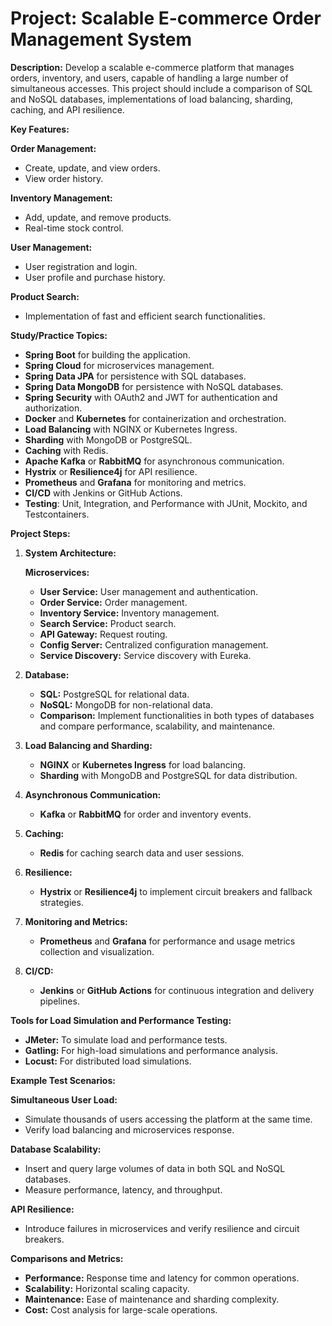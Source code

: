# Project: Scalable E-commerce Order Management System

**Description:** Develop a scalable e-commerce platform that manages orders, inventory, and users, capable of handling a large number of simultaneous accesses. This project should include a comparison of SQL and NoSQL databases, implementations of load balancing, sharding, caching, and API resilience.

**Key Features:**

**Order Management:**

- Create, update, and view orders.
- View order history.

**Inventory Management:**

- Add, update, and remove products.
- Real-time stock control.

**User Management:**

- User registration and login.
- User profile and purchase history.

**Product Search:**

- Implementation of fast and efficient search functionalities.

**Study/Practice Topics:**

- **Spring Boot** for building the application.
- **Spring Cloud** for microservices management.
- **Spring Data JPA** for persistence with SQL databases.
- **Spring Data MongoDB** for persistence with NoSQL databases.
- **Spring Security** with OAuth2 and JWT for authentication and authorization.
- **Docker** and **Kubernetes** for containerization and orchestration.
- **Load Balancing** with NGINX or Kubernetes Ingress.
- **Sharding** with MongoDB or PostgreSQL.
- **Caching** with Redis.
- **Apache Kafka** or **RabbitMQ** for asynchronous communication.
- **Hystrix** or **Resilience4j** for API resilience.
- **Prometheus** and **Grafana** for monitoring and metrics.
- **CI/CD** with Jenkins or GitHub Actions.
- **Testing**: Unit, Integration, and Performance with JUnit, Mockito, and Testcontainers.

**Project Steps:**

1. **System Architecture:**

   **Microservices:**

   - **User Service:** User management and authentication.
   - **Order Service:** Order management.
   - **Inventory Service:** Inventory management.
   - **Search Service:** Product search.
   - **API Gateway:** Request routing.
   - **Config Server:** Centralized configuration management.
   - **Service Discovery:** Service discovery with Eureka.

2. **Database:**

   - **SQL:** PostgreSQL for relational data.
   - **NoSQL:** MongoDB for non-relational data.
   - **Comparison:** Implement functionalities in both types of databases and compare performance, scalability, and maintenance.

3. **Load Balancing and Sharding:**

   - **NGINX** or **Kubernetes Ingress** for load balancing.
   - **Sharding** with MongoDB and PostgreSQL for data distribution.

4. **Asynchronous Communication:**

   - **Kafka** or **RabbitMQ** for order and inventory events.

5. **Caching:**

   - **Redis** for caching search data and user sessions.

6. **Resilience:**

   - **Hystrix** or **Resilience4j** to implement circuit breakers and fallback strategies.

7. **Monitoring and Metrics:**

   - **Prometheus** and **Grafana** for performance and usage metrics collection and visualization.

8. **CI/CD:**

   - **Jenkins** or **GitHub Actions** for continuous integration and delivery pipelines.

**Tools for Load Simulation and Performance Testing:**

- **JMeter:** To simulate load and performance tests.
- **Gatling:** For high-load simulations and performance analysis.
- **Locust:** For distributed load simulations.

**Example Test Scenarios:**

**Simultaneous User Load:**

- Simulate thousands of users accessing the platform at the same time.
- Verify load balancing and microservices response.

**Database Scalability:**

- Insert and query large volumes of data in both SQL and NoSQL databases.
- Measure performance, latency, and throughput.

**API Resilience:**

- Introduce failures in microservices and verify resilience and circuit breakers.

**Comparisons and Metrics:**

- **Performance:** Response time and latency for common operations.
- **Scalability:** Horizontal scaling capacity.
- **Maintenance:** Ease of maintenance and sharding complexity.
- **Cost:** Cost analysis for large-scale operations.
